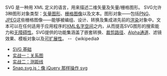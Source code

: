 SVG 是一种用 XML 定义的语言，用来描述二维矢量及矢量/栅格图形。 SVG允许3种图形对象类型：[矢量图形](https://wikipedia.hk.wjbk.site/baike-矢量图形)、[栅格图像](https://wikipedia.hk.wjbk.site/baike-栅格图像)以及文本。图形对象——包括[PNG](https://wikipedia.hk.wjbk.site/baike-PNG)、[JPEG](https://wikipedia.hk.wjbk.site/baike-JPEG)这些栅格图像——能够被编组、设计、转换及集成进先前的[渲染](https://wikipedia.hk.wjbk.site/baike-渲染)对象中。文本可以在任何适用于应用程序的[XML名字空间](https://wikipedia.hk.wjbk.site/baike-XML命名空间)之内，从而提高SVG图形的搜索能力和[无障碍性](https://wikipedia.hk.wjbk.site/baike-無障礙環境)。SVG提供的功能集涵盖了嵌套转换、[裁剪路径](https://wikipedia.hk.wjbk.site/w/index.php?title=裁剪路径&action=edit&redlink=1)、[Alpha通道](https://wikipedia.hk.wjbk.site/baike-Alpha通道)、滤镜效果、模板对象以及[可扩展性](https://wikipedia.hk.wjbk.site/baike-可扩展性)。 -- 《wikipedia》

- [SVG 基础](notebook/Graphical/SVG/SVG基础)
- [实战一：关系图](notebook/Graphical/SVG/关系图)
- [实战二：测距线](notebook/Graphical/SVG/测距线)
- [Snap.svg.js：像 jQuery 那样操作 svg](notebook/Graphical/SVG/Snap)